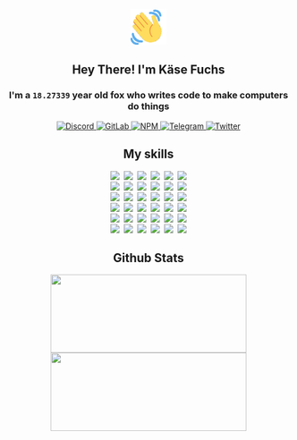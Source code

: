 <div><p align=center><img src=./resources/images/wave.gif width=64px height=64px></p><h2 align=center>Hey There! I'm Käse Fuchs</h2><h3 align=center>I'm a <code>18.27339</code> year old fox who writes code to make computers do things</h3><p align=center><a href=https://discord.com/users/507526681125322772><img alt=Discord src="https://img.shields.io/badge/Discord-5865F2?logo=discord&logoColor=white&style=flat-square#191adba9c594259c550b5b7b3baca111"> </a><a href=https://gitlab.com/kasefuchs><img alt=GitLab src="https://img.shields.io/badge/GitLab-330F63?logo=gitlab&logoColor=white&style=flat-square#191adba9c594259c550b5b7b3baca111"> </a><a href=https://npmjs.com/~kasefuchs><img alt=NPM src="https://img.shields.io/badge/NPM-CB3837?logo=npm&logoColor=white&style=flat-square#191adba9c594259c550b5b7b3baca111"> </a><a href=https://t.me/kasefuchs><img alt=Telegram src="https://img.shields.io/badge/Telegram-2CA5E0?logo=telegram&logoColor=white&style=flat-square#191adba9c594259c550b5b7b3baca111"> </a><a href=https://twitter.com/kasefuchs><img alt=Twitter src="https://img.shields.io/badge/Twitter-1DA1F2?logo=twitter&logoColor=white&style=flat-square#191adba9c594259c550b5b7b3baca111"></a></p><h2 align=center>My skills</h2><p align=center><a href=https://aws.amazon.com/ ><picture><source srcset="https://skillicons.dev/icons?i=aws&theme=dark#191adba9c594259c550b5b7b3baca111" media="(prefers-color-scheme: dark)"><source srcset="https://skillicons.dev/icons?i=aws&theme=light#191adba9c594259c550b5b7b3baca111" media="(prefers-color-scheme: light), (prefers-color-scheme: no-preference)"><img src="https://skillicons.dev/icons?i=aws&theme=light#191adba9c594259c550b5b7b3baca111"></picture></a>&nbsp;&nbsp;<a href=https://en.wikipedia.org/wiki/Bash_(Unix_shell)><picture><source srcset="https://skillicons.dev/icons?i=bash&theme=dark#191adba9c594259c550b5b7b3baca111" media="(prefers-color-scheme: dark)"><source srcset="https://skillicons.dev/icons?i=bash&theme=light#191adba9c594259c550b5b7b3baca111" media="(prefers-color-scheme: light), (prefers-color-scheme: no-preference)"><img src="https://skillicons.dev/icons?i=bash&theme=light#191adba9c594259c550b5b7b3baca111"></picture></a>&nbsp;&nbsp;<a href=https://discord.com/developers/docs><picture><source srcset="https://skillicons.dev/icons?i=bots&theme=dark#191adba9c594259c550b5b7b3baca111" media="(prefers-color-scheme: dark)"><source srcset="https://skillicons.dev/icons?i=bots&theme=light#191adba9c594259c550b5b7b3baca111" media="(prefers-color-scheme: light), (prefers-color-scheme: no-preference)"><img src="https://skillicons.dev/icons?i=bots&theme=light#191adba9c594259c550b5b7b3baca111"></picture></a>&nbsp;&nbsp;<a href=https://www.cloudflare.com/ ><picture><source srcset="https://skillicons.dev/icons?i=cloudflare&theme=dark#191adba9c594259c550b5b7b3baca111" media="(prefers-color-scheme: dark)"><source srcset="https://skillicons.dev/icons?i=cloudflare&theme=light#191adba9c594259c550b5b7b3baca111" media="(prefers-color-scheme: light), (prefers-color-scheme: no-preference)"><img src="https://skillicons.dev/icons?i=cloudflare&theme=light#191adba9c594259c550b5b7b3baca111"></picture></a>&nbsp;&nbsp;<a href=https://en.wikipedia.org/wiki/CSS><picture><source srcset="https://skillicons.dev/icons?i=css&theme=dark#191adba9c594259c550b5b7b3baca111" media="(prefers-color-scheme: dark)"><source srcset="https://skillicons.dev/icons?i=css&theme=light#191adba9c594259c550b5b7b3baca111" media="(prefers-color-scheme: light), (prefers-color-scheme: no-preference)"><img src="https://skillicons.dev/icons?i=css&theme=light#191adba9c594259c550b5b7b3baca111"></picture></a>&nbsp;&nbsp;<a href=https://www.docker.com/ ><picture><source srcset="https://skillicons.dev/icons?i=docker&theme=dark#191adba9c594259c550b5b7b3baca111" media="(prefers-color-scheme: dark)"><source srcset="https://skillicons.dev/icons?i=docker&theme=light#191adba9c594259c550b5b7b3baca111" media="(prefers-color-scheme: light), (prefers-color-scheme: no-preference)"><img src="https://skillicons.dev/icons?i=docker&theme=light#191adba9c594259c550b5b7b3baca111"></picture></a><br><a href=https://www.electronjs.org/ ><picture><source srcset="https://skillicons.dev/icons?i=electron&theme=dark#191adba9c594259c550b5b7b3baca111" media="(prefers-color-scheme: dark)"><source srcset="https://skillicons.dev/icons?i=electron&theme=light#191adba9c594259c550b5b7b3baca111" media="(prefers-color-scheme: light), (prefers-color-scheme: no-preference)"><img src="https://skillicons.dev/icons?i=electron&theme=light#191adba9c594259c550b5b7b3baca111"></picture></a>&nbsp;&nbsp;<a href=https://expressjs.com/ ><picture><source srcset="https://skillicons.dev/icons?i=express&theme=dark#191adba9c594259c550b5b7b3baca111" media="(prefers-color-scheme: dark)"><source srcset="https://skillicons.dev/icons?i=express&theme=light#191adba9c594259c550b5b7b3baca111" media="(prefers-color-scheme: light), (prefers-color-scheme: no-preference)"><img src="https://skillicons.dev/icons?i=express&theme=light#191adba9c594259c550b5b7b3baca111"></picture></a>&nbsp;&nbsp;<a href=https://www.figma.com/ ><picture><source srcset="https://skillicons.dev/icons?i=figma&theme=dark#191adba9c594259c550b5b7b3baca111" media="(prefers-color-scheme: dark)"><source srcset="https://skillicons.dev/icons?i=figma&theme=light#191adba9c594259c550b5b7b3baca111" media="(prefers-color-scheme: light), (prefers-color-scheme: no-preference)"><img src="https://skillicons.dev/icons?i=figma&theme=light#191adba9c594259c550b5b7b3baca111"></picture></a>&nbsp;&nbsp;<a href=https://firebase.google.com/ ><picture><source srcset="https://skillicons.dev/icons?i=firebase&theme=dark#191adba9c594259c550b5b7b3baca111" media="(prefers-color-scheme: dark)"><source srcset="https://skillicons.dev/icons?i=firebase&theme=light#191adba9c594259c550b5b7b3baca111" media="(prefers-color-scheme: light), (prefers-color-scheme: no-preference)"><img src="https://skillicons.dev/icons?i=firebase&theme=light#191adba9c594259c550b5b7b3baca111"></picture></a>&nbsp;&nbsp;<a href=https://flask.palletsprojects.com/ ><picture><source srcset="https://skillicons.dev/icons?i=flask&theme=dark#191adba9c594259c550b5b7b3baca111" media="(prefers-color-scheme: dark)"><source srcset="https://skillicons.dev/icons?i=flask&theme=light#191adba9c594259c550b5b7b3baca111" media="(prefers-color-scheme: light), (prefers-color-scheme: no-preference)"><img src="https://skillicons.dev/icons?i=flask&theme=light#191adba9c594259c550b5b7b3baca111"></picture></a>&nbsp;&nbsp;<a href=https://cloud.google.com/ ><picture><source srcset="https://skillicons.dev/icons?i=gcp&theme=dark#191adba9c594259c550b5b7b3baca111" media="(prefers-color-scheme: dark)"><source srcset="https://skillicons.dev/icons?i=gcp&theme=light#191adba9c594259c550b5b7b3baca111" media="(prefers-color-scheme: light), (prefers-color-scheme: no-preference)"><img src="https://skillicons.dev/icons?i=gcp&theme=light#191adba9c594259c550b5b7b3baca111"></picture></a><br><a href=https://git-scm.com/ ><picture><source srcset="https://skillicons.dev/icons?i=git&theme=dark#191adba9c594259c550b5b7b3baca111" media="(prefers-color-scheme: dark)"><source srcset="https://skillicons.dev/icons?i=git&theme=light#191adba9c594259c550b5b7b3baca111" media="(prefers-color-scheme: light), (prefers-color-scheme: no-preference)"><img src="https://skillicons.dev/icons?i=git&theme=light#191adba9c594259c550b5b7b3baca111"></picture></a>&nbsp;&nbsp;<a href=https://github.com/ ><picture><source srcset="https://skillicons.dev/icons?i=github&theme=dark#191adba9c594259c550b5b7b3baca111" media="(prefers-color-scheme: dark)"><source srcset="https://skillicons.dev/icons?i=github&theme=light#191adba9c594259c550b5b7b3baca111" media="(prefers-color-scheme: light), (prefers-color-scheme: no-preference)"><img src="https://skillicons.dev/icons?i=github&theme=light#191adba9c594259c550b5b7b3baca111"></picture></a>&nbsp;&nbsp;<a href=https://gitlab.com/ ><picture><source srcset="https://skillicons.dev/icons?i=gitlab&theme=dark#191adba9c594259c550b5b7b3baca111" media="(prefers-color-scheme: dark)"><source srcset="https://skillicons.dev/icons?i=gitlab&theme=light#191adba9c594259c550b5b7b3baca111" media="(prefers-color-scheme: light), (prefers-color-scheme: no-preference)"><img src="https://skillicons.dev/icons?i=gitlab&theme=light#191adba9c594259c550b5b7b3baca111"></picture></a>&nbsp;&nbsp;<a href=https://www.heroku.com/ ><picture><source srcset="https://skillicons.dev/icons?i=heroku&theme=dark#191adba9c594259c550b5b7b3baca111" media="(prefers-color-scheme: dark)"><source srcset="https://skillicons.dev/icons?i=heroku&theme=light#191adba9c594259c550b5b7b3baca111" media="(prefers-color-scheme: light), (prefers-color-scheme: no-preference)"><img src="https://skillicons.dev/icons?i=heroku&theme=light#191adba9c594259c550b5b7b3baca111"></picture></a>&nbsp;&nbsp;<a href=https://en.wikipedia.org/wiki/HTML><picture><source srcset="https://skillicons.dev/icons?i=html&theme=dark#191adba9c594259c550b5b7b3baca111" media="(prefers-color-scheme: dark)"><source srcset="https://skillicons.dev/icons?i=html&theme=light#191adba9c594259c550b5b7b3baca111" media="(prefers-color-scheme: light), (prefers-color-scheme: no-preference)"><img src="https://skillicons.dev/icons?i=html&theme=light#191adba9c594259c550b5b7b3baca111"></picture></a>&nbsp;&nbsp;<a href=https://en.wikipedia.org/wiki/JavaScript><picture><source srcset="https://skillicons.dev/icons?i=js&theme=dark#191adba9c594259c550b5b7b3baca111" media="(prefers-color-scheme: dark)"><source srcset="https://skillicons.dev/icons?i=js&theme=light#191adba9c594259c550b5b7b3baca111" media="(prefers-color-scheme: light), (prefers-color-scheme: no-preference)"><img src="https://skillicons.dev/icons?i=js&theme=light#191adba9c594259c550b5b7b3baca111"></picture></a><br><a href=https://en.wikipedia.org/wiki/Linux><picture><source srcset="https://skillicons.dev/icons?i=linux&theme=dark#191adba9c594259c550b5b7b3baca111" media="(prefers-color-scheme: dark)"><source srcset="https://skillicons.dev/icons?i=linux&theme=light#191adba9c594259c550b5b7b3baca111" media="(prefers-color-scheme: light), (prefers-color-scheme: no-preference)"><img src="https://skillicons.dev/icons?i=linux&theme=light#191adba9c594259c550b5b7b3baca111"></picture></a>&nbsp;&nbsp;<a href=https://mui.com/ ><picture><source srcset="https://skillicons.dev/icons?i=materialui&theme=dark#191adba9c594259c550b5b7b3baca111" media="(prefers-color-scheme: dark)"><source srcset="https://skillicons.dev/icons?i=materialui&theme=light#191adba9c594259c550b5b7b3baca111" media="(prefers-color-scheme: light), (prefers-color-scheme: no-preference)"><img src="https://skillicons.dev/icons?i=materialui&theme=light#191adba9c594259c550b5b7b3baca111"></picture></a>&nbsp;&nbsp;<a href=https://en.wikipedia.org/wiki/Markdown><picture><source srcset="https://skillicons.dev/icons?i=md&theme=dark#191adba9c594259c550b5b7b3baca111" media="(prefers-color-scheme: dark)"><source srcset="https://skillicons.dev/icons?i=md&theme=light#191adba9c594259c550b5b7b3baca111" media="(prefers-color-scheme: light), (prefers-color-scheme: no-preference)"><img src="https://skillicons.dev/icons?i=md&theme=light#191adba9c594259c550b5b7b3baca111"></picture></a>&nbsp;&nbsp;<a href=https://www.mongodb.com/ ><picture><source srcset="https://skillicons.dev/icons?i=mongodb&theme=dark#191adba9c594259c550b5b7b3baca111" media="(prefers-color-scheme: dark)"><source srcset="https://skillicons.dev/icons?i=mongodb&theme=light#191adba9c594259c550b5b7b3baca111" media="(prefers-color-scheme: light), (prefers-color-scheme: no-preference)"><img src="https://skillicons.dev/icons?i=mongodb&theme=light#191adba9c594259c550b5b7b3baca111"></picture></a>&nbsp;&nbsp;<a href=https://www.mysql.com/ ><picture><source srcset="https://skillicons.dev/icons?i=mysql&theme=dark#191adba9c594259c550b5b7b3baca111" media="(prefers-color-scheme: dark)"><source srcset="https://skillicons.dev/icons?i=mysql&theme=light#191adba9c594259c550b5b7b3baca111" media="(prefers-color-scheme: light), (prefers-color-scheme: no-preference)"><img src="https://skillicons.dev/icons?i=mysql&theme=light#191adba9c594259c550b5b7b3baca111"></picture></a>&nbsp;&nbsp;<a href=https://nextjs.org/ ><picture><source srcset="https://skillicons.dev/icons?i=nextjs&theme=dark#191adba9c594259c550b5b7b3baca111" media="(prefers-color-scheme: dark)"><source srcset="https://skillicons.dev/icons?i=nextjs&theme=light#191adba9c594259c550b5b7b3baca111" media="(prefers-color-scheme: light), (prefers-color-scheme: no-preference)"><img src="https://skillicons.dev/icons?i=nextjs&theme=light#191adba9c594259c550b5b7b3baca111"></picture></a><br><a href=https://nodejs.org/en/ ><picture><source srcset="https://skillicons.dev/icons?i=nodejs&theme=dark#191adba9c594259c550b5b7b3baca111" media="(prefers-color-scheme: dark)"><source srcset="https://skillicons.dev/icons?i=nodejs&theme=light#191adba9c594259c550b5b7b3baca111" media="(prefers-color-scheme: light), (prefers-color-scheme: no-preference)"><img src="https://skillicons.dev/icons?i=nodejs&theme=light#191adba9c594259c550b5b7b3baca111"></picture></a>&nbsp;&nbsp;<a href=https://www.postgresql.org/ ><picture><source srcset="https://skillicons.dev/icons?i=postgres&theme=dark#191adba9c594259c550b5b7b3baca111" media="(prefers-color-scheme: dark)"><source srcset="https://skillicons.dev/icons?i=postgres&theme=light#191adba9c594259c550b5b7b3baca111" media="(prefers-color-scheme: light), (prefers-color-scheme: no-preference)"><img src="https://skillicons.dev/icons?i=postgres&theme=light#191adba9c594259c550b5b7b3baca111"></picture></a>&nbsp;&nbsp;<a href=https://learn.microsoft.com/en-us/powershell/ ><picture><source srcset="https://skillicons.dev/icons?i=powershell&theme=dark#191adba9c594259c550b5b7b3baca111" media="(prefers-color-scheme: dark)"><source srcset="https://skillicons.dev/icons?i=powershell&theme=light#191adba9c594259c550b5b7b3baca111" media="(prefers-color-scheme: light), (prefers-color-scheme: no-preference)"><img src="https://skillicons.dev/icons?i=powershell&theme=light#191adba9c594259c550b5b7b3baca111"></picture></a>&nbsp;&nbsp;<a href=https://www.python.org/ ><picture><source srcset="https://skillicons.dev/icons?i=py&theme=dark#191adba9c594259c550b5b7b3baca111" media="(prefers-color-scheme: dark)"><source srcset="https://skillicons.dev/icons?i=py&theme=light#191adba9c594259c550b5b7b3baca111" media="(prefers-color-scheme: light), (prefers-color-scheme: no-preference)"><img src="https://skillicons.dev/icons?i=py&theme=light#191adba9c594259c550b5b7b3baca111"></picture></a>&nbsp;&nbsp;<a href=https://www.raspberrypi.org/ ><picture><source srcset="https://skillicons.dev/icons?i=raspberrypi&theme=dark#191adba9c594259c550b5b7b3baca111" media="(prefers-color-scheme: dark)"><source srcset="https://skillicons.dev/icons?i=raspberrypi&theme=light#191adba9c594259c550b5b7b3baca111" media="(prefers-color-scheme: light), (prefers-color-scheme: no-preference)"><img src="https://skillicons.dev/icons?i=raspberrypi&theme=light#191adba9c594259c550b5b7b3baca111"></picture></a>&nbsp;&nbsp;<a href=https://reactjs.org/ ><picture><source srcset="https://skillicons.dev/icons?i=react&theme=dark#191adba9c594259c550b5b7b3baca111" media="(prefers-color-scheme: dark)"><source srcset="https://skillicons.dev/icons?i=react&theme=light#191adba9c594259c550b5b7b3baca111" media="(prefers-color-scheme: light), (prefers-color-scheme: no-preference)"><img src="https://skillicons.dev/icons?i=react&theme=light#191adba9c594259c550b5b7b3baca111"></picture></a><br><a href=https://redux.js.org/ ><picture><source srcset="https://skillicons.dev/icons?i=redux&theme=dark#191adba9c594259c550b5b7b3baca111" media="(prefers-color-scheme: dark)"><source srcset="https://skillicons.dev/icons?i=redux&theme=light#191adba9c594259c550b5b7b3baca111" media="(prefers-color-scheme: light), (prefers-color-scheme: no-preference)"><img src="https://skillicons.dev/icons?i=redux&theme=light#191adba9c594259c550b5b7b3baca111"></picture></a>&nbsp;&nbsp;<a href=https://en.wikipedia.org/wiki/Regular_expression><picture><source srcset="https://skillicons.dev/icons?i=regex&theme=dark#191adba9c594259c550b5b7b3baca111" media="(prefers-color-scheme: dark)"><source srcset="https://skillicons.dev/icons?i=regex&theme=light#191adba9c594259c550b5b7b3baca111" media="(prefers-color-scheme: light), (prefers-color-scheme: no-preference)"><img src="https://skillicons.dev/icons?i=regex&theme=light#191adba9c594259c550b5b7b3baca111"></picture></a>&nbsp;&nbsp;<a href=https://en.wikipedia.org/wiki/Sass_(stylesheet_language)><picture><source srcset="https://skillicons.dev/icons?i=sass&theme=dark#191adba9c594259c550b5b7b3baca111" media="(prefers-color-scheme: dark)"><source srcset="https://skillicons.dev/icons?i=sass&theme=light#191adba9c594259c550b5b7b3baca111" media="(prefers-color-scheme: light), (prefers-color-scheme: no-preference)"><img src="https://skillicons.dev/icons?i=sass&theme=light#191adba9c594259c550b5b7b3baca111"></picture></a>&nbsp;&nbsp;<a href=https://www.typescriptlang.org/ ><picture><source srcset="https://skillicons.dev/icons?i=ts&theme=dark#191adba9c594259c550b5b7b3baca111" media="(prefers-color-scheme: dark)"><source srcset="https://skillicons.dev/icons?i=ts&theme=light#191adba9c594259c550b5b7b3baca111" media="(prefers-color-scheme: light), (prefers-color-scheme: no-preference)"><img src="https://skillicons.dev/icons?i=ts&theme=light#191adba9c594259c550b5b7b3baca111"></picture></a>&nbsp;&nbsp;<a href=https://unity.com/ ><picture><source srcset="https://skillicons.dev/icons?i=unity&theme=dark#191adba9c594259c550b5b7b3baca111" media="(prefers-color-scheme: dark)"><source srcset="https://skillicons.dev/icons?i=unity&theme=light#191adba9c594259c550b5b7b3baca111" media="(prefers-color-scheme: light), (prefers-color-scheme: no-preference)"><img src="https://skillicons.dev/icons?i=unity&theme=light#191adba9c594259c550b5b7b3baca111"></picture></a>&nbsp;&nbsp;<a href=https://workers.cloudflare.com/ ><picture><source srcset="https://skillicons.dev/icons?i=workers&theme=dark#191adba9c594259c550b5b7b3baca111" media="(prefers-color-scheme: dark)"><source srcset="https://skillicons.dev/icons?i=workers&theme=light#191adba9c594259c550b5b7b3baca111" media="(prefers-color-scheme: light), (prefers-color-scheme: no-preference)"><img src="https://skillicons.dev/icons?i=workers&theme=light#191adba9c594259c550b5b7b3baca111"></picture></a><br></p><h2 align=center>Github Stats</h2><p align=center><picture><source srcset="https://github-readme-stats-kasefuchs.vercel.app/api/?count_private=true&hide_border=true&hide_rank=true&line_height=20&hide_title=true&username=Kasefuchs&theme=dark#191adba9c594259c550b5b7b3baca111" media="(prefers-color-scheme: dark)"><source srcset="https://github-readme-stats-kasefuchs.vercel.app/api/?count_private=true&hide_border=true&hide_rank=true&line_height=20&hide_title=true&username=Kasefuchs&theme=light#191adba9c594259c550b5b7b3baca111" media="(prefers-color-scheme: light), (prefers-color-scheme: no-preference)"><img align=middle width=350 height=140 src="https://github-readme-stats-kasefuchs.vercel.app/api/?count_private=true&hide_border=true&hide_rank=true&line_height=20&hide_title=true&username=Kasefuchs&theme=light#191adba9c594259c550b5b7b3baca111"></picture><picture><source srcset="https://github-readme-stats-kasefuchs.vercel.app/api/top-langs/?count_private=true&hide_border=true&layout=compact&username=Kasefuchs&theme=dark#191adba9c594259c550b5b7b3baca111" media="(prefers-color-scheme: dark)"><source srcset="https://github-readme-stats-kasefuchs.vercel.app/api/top-langs/?count_private=true&hide_border=true&layout=compact&username=Kasefuchs&theme=light#191adba9c594259c550b5b7b3baca111" media="(prefers-color-scheme: light), (prefers-color-scheme: no-preference)"><img align=middle width=350 height=140 src="https://github-readme-stats-kasefuchs.vercel.app/api/top-langs/?count_private=true&hide_border=true&layout=compact&username=Kasefuchs&theme=light#191adba9c594259c550b5b7b3baca111"></picture></p><img src="https://hit.yhype.me/github/profile?user_id=64592097#191adba9c594259c550b5b7b3baca111" alt=""></div>